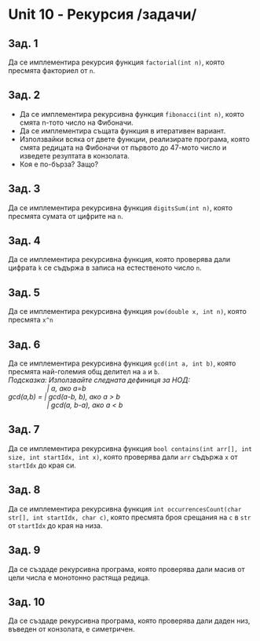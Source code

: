 # Unit 10 - Рекурсия /задачи/

## Зад. 1
Да се имплементира рекурсия функция `factorial(int n)`, която пресмята факториел от `n`.

## Зад. 2
* Да се имплементира рекурсивна функция `fibonacci(int n)`, която смята n-тото число на Фибоначи.
* Да се имплементира същата функция в итеративен вариант.
* Използвайки всяка от двете функции, реализирате програма, която смята редицата на Фибоначи от първото до 47-мото число и изведете резултата в конзолата.
* Коя е по-бърза? Защо?

## Зад. 3
Да се имплементира рекурсивна функция `digitsSum(int n)`, която пресмята сумата от цифрите на `n`.

## Зад. 4
Да се имплементира рекурсивна функция, която проверява дали цифрата `k` се съдържа в записа на естественото число `n`.

## Зад. 5
Да се имплементира рекурсивна функция `pow(double x, int n)`, която пресмята `x^n`

## Зад. 6
Да се имплементира рекурсивна функция `gcd(int a, int b)`, която пресмята най-големия общ делител на `a` и `b`.
<i><br>Подсказка: Използвайте следната дефиниця за НОД:<br>
&nbsp;&nbsp;&nbsp;&nbsp;&nbsp;&nbsp;&nbsp;&nbsp;&nbsp;&nbsp;&nbsp;&nbsp;&nbsp;&nbsp;&nbsp;&nbsp;&nbsp;&nbsp;&nbsp;&nbsp;| a, ако a=b<br>
	gcd(a,b) = | gcd(a-b, b), ако a > b<br>
&nbsp;&nbsp;&nbsp;&nbsp;&nbsp;&nbsp;&nbsp;&nbsp;&nbsp;&nbsp;&nbsp;&nbsp;&nbsp;&nbsp;&nbsp;&nbsp;&nbsp;&nbsp;&nbsp;&nbsp;| gcd(a, b-a), ако a &lt; b
</i>
## Зад. 7
Да се имплементира рекурсивна функция `bool contains(int arr[], int size, int startIdx, int x)`, която проверява дали `arr` съдържа `x` от `startIdx` до края си.

## Зад. 8
Да се имплементира рекурсивна функция `int occurrencesCount(char str[], int startIdx, char c)`, която пресмята броя срещания на `c` в `str` от `startIdx` до края на низа.

## Зад. 9
Да се създаде рекурсивна програма, която проверява дали масив от цели числа е монотонно растяща редица.

## Зад. 10
Да се създаде рекурсивна програма, която проверява дали даден низ, въведен от конзолата, е симетричен.
